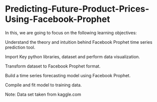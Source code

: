 # Predicting-Future-Product-Prices-Using-Facebook-Prophet

In this, we are going to focus on the following learning objectives:

Understand the theory and intuition behind Facebook Prophet time series prediction tool.

Import Key python libraries, dataset and perform data visualization.

Transform dataset to Facebook Prophet format.

Build a time series forecasting model using Facebook Prophet.

Compile and fit model to training data.

Note:
Data set taken from kaggle.com
